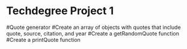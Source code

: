 # Techdegree Project 1
#Quote generator 
#Create an array of objects with quotes that include quote, source, citation, and year
#Create a getRandomQuote function 
#Create a printQuote function 